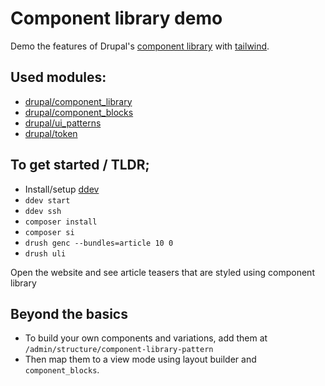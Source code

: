 # Component library demo
Demo the features of Drupal's [component library](http://www.drupal.org/component_library)
with [tailwind](https://tailwindcss.com/).

## Used modules:
- [drupal/component_library](http://www.drupal.org/component_library)
- [drupal/component_blocks](http://www.drupal.org/component_blocks)
- [drupal/ui_patterns](http://www.drupal.org/ui_patterns)
- [drupal/token](http://www.drupal.org/token)


## To get started / TLDR;
- Install/setup [ddev](https://ddev.readthedocs.io)
- `ddev start`
- `ddev ssh`
- `composer install`
- `composer si`
- `drush genc --bundles=article 10 0`
- `drush uli`

Open the website and see article teasers that are styled using component library

## Beyond the basics

- To build your own components and variations, add them at `/admin/structure/component-library-pattern`
- Then map them to a view mode using layout builder and `component_blocks`.
